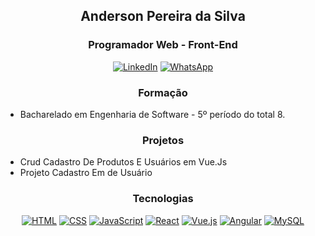 <h2 align="center"> Anderson Pereira da Silva </h2>
<h3 align="center">Programador Web - Front-End</h3>

<p align="center">
  <a href="https://www.linkedin.com/in/anderson-pereira-da-silva-420b84169" target="_blank"><img alt="LinkedIn" src="https://img.shields.io/badge/-LinkedIn-blue?style=flat-square&logo=Linkedin&logoColor=white" /></a>
  <a href="https://wa.me/5569999152019" target="_blank"><img alt="WhatsApp" src="https://img.shields.io/badge/-WhatsApp-green?style=flat-square&logo=WhatsApp&logoColor=white" /></a>
</p>

<h3 align="center">Formação</h3>
<p align="center">
  <ul>
    <li>Bacharelado em Engenharia de Software - 5º período do total 8.</li>
  </ul>
</p>

<h3 align="center">Projetos</h3>
<p align="center">
  <ul>
    <li>Crud Cadastro De Produtos E Usuários em Vue.Js</li>
    <li>Projeto Cadastro Em de Usuário</li>
  </ul>
</p>

<h3 align="center">Tecnologias</h3>
<p align="center">
  <a href="https://developer.mozilla.org/pt-BR/docs/Web/HTML" target="_blank"><img alt="HTML" src="https://img.shields.io/badge/-HTML-E34F26?style=flat-square&logo=html5&logoColor=white" /></a>
  <a href="https://developer.mozilla.org/pt-BR/docs/Web/CSS" target="_blank"><img alt="CSS" src="https://img.shields.io/badge/-CSS-1572B6?style=flat-square&logo=css3&logoColor=white" /></a>
  <a href="https://developer.mozilla.org/pt-BR/docs/Web/JavaScript" target="_blank"><img alt="JavaScript" src="https://img.shields.io/badge/-JavaScript-black?style=flat-square&logo=javascript&logoColor=eed718" /></a>
  <a href="https://reactjs.org/" target="_blank"><img alt="React" src="https://img.shields.io/badge/-React-black?style=flat-square&logo=react&logoColor=61DAFB" /></a>
  <a href="https://vuejs.org/" target="_blank"><img alt="Vue.js" src="https://img.shields.io/badge/-Vue.js-35495E?style=flat-square&logo=vue.js&logoColor=4FC08D" /></a>
  <a href="https://angular.io/" target="_blank"><img alt="Angular" src="https://img.shields.io/badge/-Angular-DD0031?style=flat-square&logo=angular" /></a>
  <a href="https://www.mysql.com/" target="_blank"><img alt="MySQL" src="https://img.shields.io/badge/-MySQL-black?style=flat-square&logo=mysql" /></a>
  <a href="https://www.sqlite.org/index.html" target="_blank"><img alt="SQLite" src="https://img.shields.io/badge/-SQLite-black?style=flat-square&logo=sqlite

